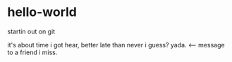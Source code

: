 # hello-world
startin out on git

it's about time i got hear, better late than never i guess?  yada. <-- message to a friend i miss.
